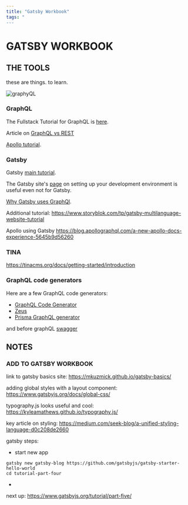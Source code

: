 ```yaml
---
title: "Gatsby Workbook"
tags: "
---
```

# GATSBY WORKBOOK

## THE TOOLS
these are things. to learn.

![graphyQL](https://cdn-media-1.freecodecamp.org/images/1*49DDRZhUWvVnH-QNHuSUSw.png)

### GraphQL

The Fullstack Tutorial for GraphQL is [here](https://www.howtographql.com/).

Article on [GraphQL vs REST](https://blog.apollographql.com/graphql-vs-rest-5d425123e34b)

[Apollo tutorial](https://www.apollographql.com/docs/tutorial/introduction).

### Gatsby

Gatsby [main tutorial](https://www.gatsbyjs.org/tutorial/).

The Gatsby site's [page](https://www.gatsbyjs.org/tutorial/part-zero/) on setting up your development environment is useful even not for Gatsby.

[Why Gatsby uses GraphQl](https://www.gatsbyjs.org/docs/why-gatsby-uses-graphql/).

Additional tutorial: https://www.storyblok.com/tp/gatsby-multilanguage-website-tutorial

Apollo using Gatsby
https://blog.apollographql.com/a-new-apollo-docs-experience-5645b9d56260


### TINA

https://tinacms.org/docs/getting-started/introduction


### GraphQL code generators

Here are a few GraphQL code generators:
* [GraphQL Code Generator](https://graphql-code-generator.com/)
* [Zeus](https://github.com/graphql-editor/graphql-zeus)
* [Prisma GraphQL generator](https://github.com/prisma-labs/graphqlgen)

and before graphQL [swagger](https://github.com/swagger-api/swagger-codegen)


## NOTES


### ADD TO GATSBY WORKBOOK

link to gatsby basics site: https://mkuzmick.github.io/gatsby-basics/

adding global styles with a layout component: https://www.gatsbyjs.org/docs/global-css/

typography.js looks useful and cool: https://kyleamathews.github.io/typography.js/

key article on styling: https://medium.com/seek-blog/a-unified-styling-language-d0c208de2660

gatsby steps:
* start new app
```
gatsby new gatsby-blog https://github.com/gatsbyjs/gatsby-starter-hello-world
cd tutorial-part-four
```
*

next up: https://www.gatsbyjs.org/tutorial/part-five/
<!--stackedit_data:
eyJoaXN0b3J5IjpbLTQ2NjE0NDgyMV19
-->